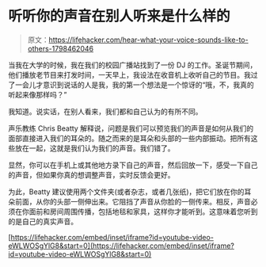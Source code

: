 # 听听你的声音在别人听来是什么样的

> 原文：<https://lifehacker.com/hear-what-your-voice-sounds-like-to-others-1798462046>

当我在大学的时候，我在我们的校园广播站找到了一份 DJ 的工作。圣诞节期间，他们播放老节目来打发时间，一天早上，我设法在收音机上收听自己的节目。我过了一会儿才意识到说话的人是我，我的第一个想法是一个惊讶的“哦，不，我真的听起来像那样吗？”



我知道。说实话，在别人看来，我们都和自己认为的有所不同。

声乐教练 Chris Beatty 解释说，问题是我们可以预览我们的声音是如何从我们的面部直接进入我们的耳朵的。随之而来的是耳朵和头部的一些内部振动。把所有这些放在一起，这就是我们认为我们的声音。我们错了。

显然，你可以在手机上或其他地方录下自己的声音，然后回放一下，感受一下自己的声音，但如果你真的想调整声音，实时反馈会更好。

为此，Beatty 建议使用两个文件夹(或者杂志，或者几张纸)，把它们放在你的耳朵前面，从你的头部一侧伸出来。它阻挡了声音从你脸的一侧传来。相反，声音必须在你面前和房间周围传播，包括地毯和家具，这样你才能听到。这意味着您听到的是自己的真实声音。

 [https://lifehacker.com/embed/inset/iframe?id=youtube-video-eWLWOSgYlG8&start=0](https://lifehacker.com/embed/inset/iframe?id=youtube-video-eWLWOSgYlG8&start=0)